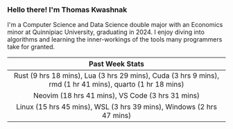 
### Hello there! I'm Thomas Kwashnak

I'm a Computer Science and Data Science double major with an Economics
minor at Quinnipiac University, graduating in 2024.
I enjoy diving into algorithms and learning the inner-workings of the tools
many programmers take for granted.

| Past Week Stats |
| :---: |
| Rust (9 hrs 18 mins), Lua (3 hrs 29 mins), Cuda (3 hrs 9 mins), rmd (1 hr 41 mins), quarto (1 hr 18 mins) |
| Neovim (18 hrs 41 mins), VS Code (3 hrs 31 mins) |
| Linux (15 hrs 45 mins), WSL (3 hrs 39 mins), Windows (2 hrs 47 mins) |

